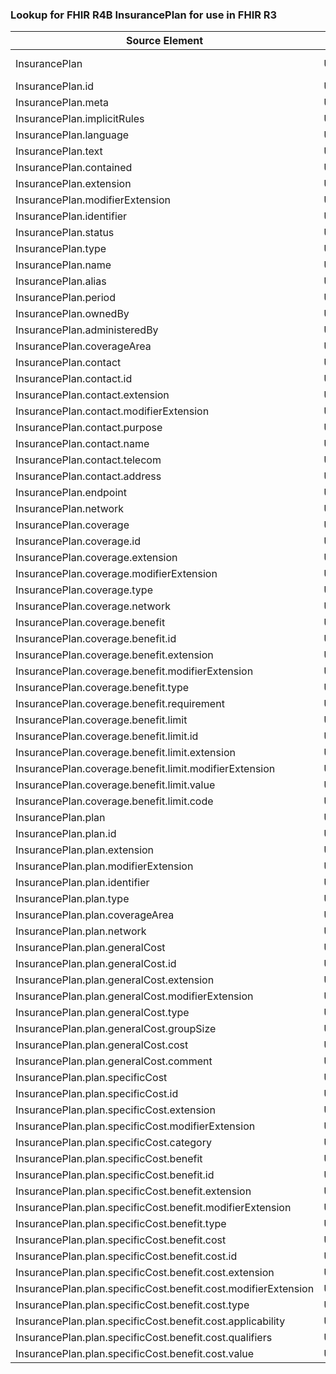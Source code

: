 ### Lookup for FHIR R4B InsurancePlan for use in FHIR R3

| Source Element | Usage | Target |
| -------------- | ----- | ------ |
| InsurancePlan | UseExtension | http://hl7.org/fhir/4.3/StructureDefinition/extension-InsurancePlan |
| InsurancePlan.id | UseExtensionFromAncestor | - |
| InsurancePlan.meta | UseExtensionFromAncestor | - |
| InsurancePlan.implicitRules | UseExtensionFromAncestor | - |
| InsurancePlan.language | UseExtensionFromAncestor | - |
| InsurancePlan.text | UseExtensionFromAncestor | - |
| InsurancePlan.contained | UseExtensionFromAncestor | - |
| InsurancePlan.extension | UseExtensionFromAncestor | - |
| InsurancePlan.modifierExtension | UseExtensionFromAncestor | - |
| InsurancePlan.identifier | UseExtensionFromAncestor | - |
| InsurancePlan.status | UseExtensionFromAncestor | - |
| InsurancePlan.type | UseExtensionFromAncestor | - |
| InsurancePlan.name | UseExtensionFromAncestor | - |
| InsurancePlan.alias | UseExtensionFromAncestor | - |
| InsurancePlan.period | UseExtensionFromAncestor | - |
| InsurancePlan.ownedBy | UseExtensionFromAncestor | - |
| InsurancePlan.administeredBy | UseExtensionFromAncestor | - |
| InsurancePlan.coverageArea | UseExtensionFromAncestor | - |
| InsurancePlan.contact | UseExtensionFromAncestor | - |
| InsurancePlan.contact.id | UseExtensionFromAncestor | - |
| InsurancePlan.contact.extension | UseExtensionFromAncestor | - |
| InsurancePlan.contact.modifierExtension | UseExtensionFromAncestor | - |
| InsurancePlan.contact.purpose | UseExtensionFromAncestor | - |
| InsurancePlan.contact.name | UseExtensionFromAncestor | - |
| InsurancePlan.contact.telecom | UseExtensionFromAncestor | - |
| InsurancePlan.contact.address | UseExtensionFromAncestor | - |
| InsurancePlan.endpoint | UseExtensionFromAncestor | - |
| InsurancePlan.network | UseExtensionFromAncestor | - |
| InsurancePlan.coverage | UseExtensionFromAncestor | - |
| InsurancePlan.coverage.id | UseExtensionFromAncestor | - |
| InsurancePlan.coverage.extension | UseExtensionFromAncestor | - |
| InsurancePlan.coverage.modifierExtension | UseExtensionFromAncestor | - |
| InsurancePlan.coverage.type | UseExtensionFromAncestor | - |
| InsurancePlan.coverage.network | UseExtensionFromAncestor | - |
| InsurancePlan.coverage.benefit | UseExtensionFromAncestor | - |
| InsurancePlan.coverage.benefit.id | UseExtensionFromAncestor | - |
| InsurancePlan.coverage.benefit.extension | UseExtensionFromAncestor | - |
| InsurancePlan.coverage.benefit.modifierExtension | UseExtensionFromAncestor | - |
| InsurancePlan.coverage.benefit.type | UseExtensionFromAncestor | - |
| InsurancePlan.coverage.benefit.requirement | UseExtensionFromAncestor | - |
| InsurancePlan.coverage.benefit.limit | UseExtensionFromAncestor | - |
| InsurancePlan.coverage.benefit.limit.id | UseExtensionFromAncestor | - |
| InsurancePlan.coverage.benefit.limit.extension | UseExtensionFromAncestor | - |
| InsurancePlan.coverage.benefit.limit.modifierExtension | UseExtensionFromAncestor | - |
| InsurancePlan.coverage.benefit.limit.value | UseExtensionFromAncestor | - |
| InsurancePlan.coverage.benefit.limit.code | UseExtensionFromAncestor | - |
| InsurancePlan.plan | UseExtensionFromAncestor | - |
| InsurancePlan.plan.id | UseExtensionFromAncestor | - |
| InsurancePlan.plan.extension | UseExtensionFromAncestor | - |
| InsurancePlan.plan.modifierExtension | UseExtensionFromAncestor | - |
| InsurancePlan.plan.identifier | UseExtensionFromAncestor | - |
| InsurancePlan.plan.type | UseExtensionFromAncestor | - |
| InsurancePlan.plan.coverageArea | UseExtensionFromAncestor | - |
| InsurancePlan.plan.network | UseExtensionFromAncestor | - |
| InsurancePlan.plan.generalCost | UseExtensionFromAncestor | - |
| InsurancePlan.plan.generalCost.id | UseExtensionFromAncestor | - |
| InsurancePlan.plan.generalCost.extension | UseExtensionFromAncestor | - |
| InsurancePlan.plan.generalCost.modifierExtension | UseExtensionFromAncestor | - |
| InsurancePlan.plan.generalCost.type | UseExtensionFromAncestor | - |
| InsurancePlan.plan.generalCost.groupSize | UseExtensionFromAncestor | - |
| InsurancePlan.plan.generalCost.cost | UseExtensionFromAncestor | - |
| InsurancePlan.plan.generalCost.comment | UseExtensionFromAncestor | - |
| InsurancePlan.plan.specificCost | UseExtensionFromAncestor | - |
| InsurancePlan.plan.specificCost.id | UseExtensionFromAncestor | - |
| InsurancePlan.plan.specificCost.extension | UseExtensionFromAncestor | - |
| InsurancePlan.plan.specificCost.modifierExtension | UseExtensionFromAncestor | - |
| InsurancePlan.plan.specificCost.category | UseExtensionFromAncestor | - |
| InsurancePlan.plan.specificCost.benefit | UseExtensionFromAncestor | - |
| InsurancePlan.plan.specificCost.benefit.id | UseExtensionFromAncestor | - |
| InsurancePlan.plan.specificCost.benefit.extension | UseExtensionFromAncestor | - |
| InsurancePlan.plan.specificCost.benefit.modifierExtension | UseExtensionFromAncestor | - |
| InsurancePlan.plan.specificCost.benefit.type | UseExtensionFromAncestor | - |
| InsurancePlan.plan.specificCost.benefit.cost | UseExtensionFromAncestor | - |
| InsurancePlan.plan.specificCost.benefit.cost.id | UseExtensionFromAncestor | - |
| InsurancePlan.plan.specificCost.benefit.cost.extension | UseExtensionFromAncestor | - |
| InsurancePlan.plan.specificCost.benefit.cost.modifierExtension | UseExtensionFromAncestor | - |
| InsurancePlan.plan.specificCost.benefit.cost.type | UseExtensionFromAncestor | - |
| InsurancePlan.plan.specificCost.benefit.cost.applicability | UseExtensionFromAncestor | - |
| InsurancePlan.plan.specificCost.benefit.cost.qualifiers | UseExtensionFromAncestor | - |
| InsurancePlan.plan.specificCost.benefit.cost.value | UseExtensionFromAncestor | - |
